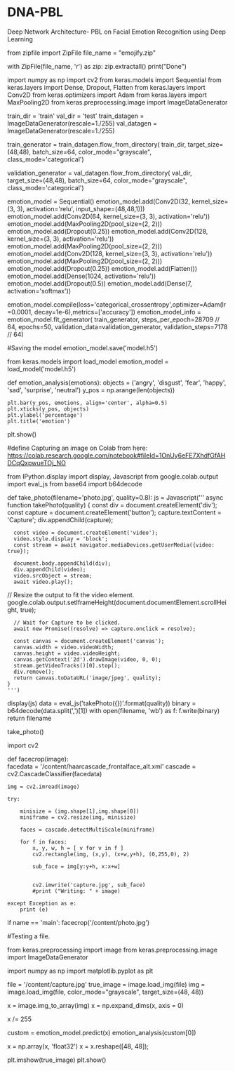 # DNA-PBL
Deep Network Architecture- PBL on Facial Emotion Recognition using Deep Learning

from zipfile import ZipFile
file_name = "emojify.zip"

with ZipFile(file_name, 'r') as zip:
  zip.extractall()
  print("Done")

import numpy as np
import cv2
from keras.models import Sequential
from keras.layers import Dense, Dropout, Flatten
from keras.layers import Conv2D
from keras.optimizers import Adam
from keras.layers import MaxPooling2D
from keras.preprocessing.image import ImageDataGenerator

train_dir = 'train'
val_dir = 'test'
train_datagen = ImageDataGenerator(rescale=1./255)
val_datagen = ImageDataGenerator(rescale=1./255)

train_generator = train_datagen.flow_from_directory(
        train_dir,
        target_size=(48,48),
        batch_size=64,
        color_mode="grayscale",
        class_mode='categorical')

validation_generator = val_datagen.flow_from_directory(
        val_dir,
        target_size=(48,48),
        batch_size=64,
        color_mode="grayscale",
        class_mode='categorical')

emotion_model = Sequential()
emotion_model.add(Conv2D(32, kernel_size=(3, 3), activation='relu', input_shape=(48,48,1)))
emotion_model.add(Conv2D(64, kernel_size=(3, 3), activation='relu'))
emotion_model.add(MaxPooling2D(pool_size=(2, 2)))
emotion_model.add(Dropout(0.25))
emotion_model.add(Conv2D(128, kernel_size=(3, 3), activation='relu'))
emotion_model.add(MaxPooling2D(pool_size=(2, 2)))
emotion_model.add(Conv2D(128, kernel_size=(3, 3), activation='relu'))
emotion_model.add(MaxPooling2D(pool_size=(2, 2)))
emotion_model.add(Dropout(0.25))
emotion_model.add(Flatten())
emotion_model.add(Dense(1024, activation='relu'))
emotion_model.add(Dropout(0.5))
emotion_model.add(Dense(7, activation='softmax'))

emotion_model.compile(loss='categorical_crossentropy',optimizer=Adam(lr=0.0001, decay=1e-6),metrics=['accuracy'])
emotion_model_info = emotion_model.fit_generator(
        train_generator,
        steps_per_epoch=28709 // 64,
        epochs=50,
        validation_data=validation_generator,
        validation_steps=7178 // 64)

#Saving the model
emotion_model.save('model.h5')

from keras.models import load_model
emotion_model = load_model('model.h5')

def emotion_analysis(emotions):
    objects = ('angry', 'disgust', 'fear', 'happy', 'sad', 'surprise', 'neutral')
    y_pos = np.arange(len(objects))
    
    plt.bar(y_pos, emotions, align='center', alpha=0.5)
    plt.xticks(y_pos, objects)
    plt.ylabel('percentage')
    plt.title('emotion')
    
plt.show()

#define Capturing an image on Colab from here: https://colab.research.google.com/notebook#fileId=1OnUy6eFE7XhdfGfAHDCqQxpwueTOj_NO

from IPython.display import display, Javascript
from google.colab.output import eval_js
from base64 import b64decode

def take_photo(filename='photo.jpg', quality=0.8):
  js = Javascript('''
    async function takePhoto(quality) {
      const div = document.createElement('div');
      const capture = document.createElement('button');
      capture.textContent = 'Capture';
      div.appendChild(capture);

      const video = document.createElement('video');
      video.style.display = 'block';
      const stream = await navigator.mediaDevices.getUserMedia({video: true});

      document.body.appendChild(div);
      div.appendChild(video);
      video.srcObject = stream;
      await video.play();

// Resize the output to fit the video element.
      google.colab.output.setIframeHeight(document.documentElement.scrollHeight, true);

      // Wait for Capture to be clicked.
      await new Promise((resolve) => capture.onclick = resolve);

      const canvas = document.createElement('canvas');
      canvas.width = video.videoWidth;
      canvas.height = video.videoHeight;
      canvas.getContext('2d').drawImage(video, 0, 0);
      stream.getVideoTracks()[0].stop();
      div.remove();
      return canvas.toDataURL('image/jpeg', quality);
    }
    ''')
  display(js)
  data = eval_js('takePhoto({})'.format(quality))
  binary = b64decode(data.split(',')[1])
  with open(filename, 'wb') as f:
    f.write(binary)
  return filename

take_photo()

import cv2
            
def facecrop(image):  
    facedata = '/content/haarcascade_frontalface_alt.xml'
    cascade = cv2.CascadeClassifier(facedata)

    img = cv2.imread(image)

    try:
    
        minisize = (img.shape[1],img.shape[0])
        miniframe = cv2.resize(img, minisize)

        faces = cascade.detectMultiScale(miniframe)

        for f in faces:
            x, y, w, h = [ v for v in f ]
            cv2.rectangle(img, (x,y), (x+w,y+h), (0,255,0), 2)

            sub_face = img[y:y+h, x:x+w]

            
            cv2.imwrite('capture.jpg', sub_face)
            #print ("Writing: " + image)

    except Exception as e:
        print (e)

   


if name == 'main':
    facecrop('/content/photo.jpg')

#Testing a file.

from keras.preprocessing import image
from keras.preprocessing.image import ImageDataGenerator

import numpy as np
import matplotlib.pyplot as plt


file = '/content/capture.jpg'
true_image = image.load_img(file)
img = image.load_img(file, color_mode="grayscale", target_size=(48, 48))

x = image.img_to_array(img)
x = np.expand_dims(x, axis = 0)

x /= 255

custom = emotion_model.predict(x)
emotion_analysis(custom[0])

x = np.array(x, 'float32')
x = x.reshape([48, 48]);


plt.imshow(true_image)
plt.show()

